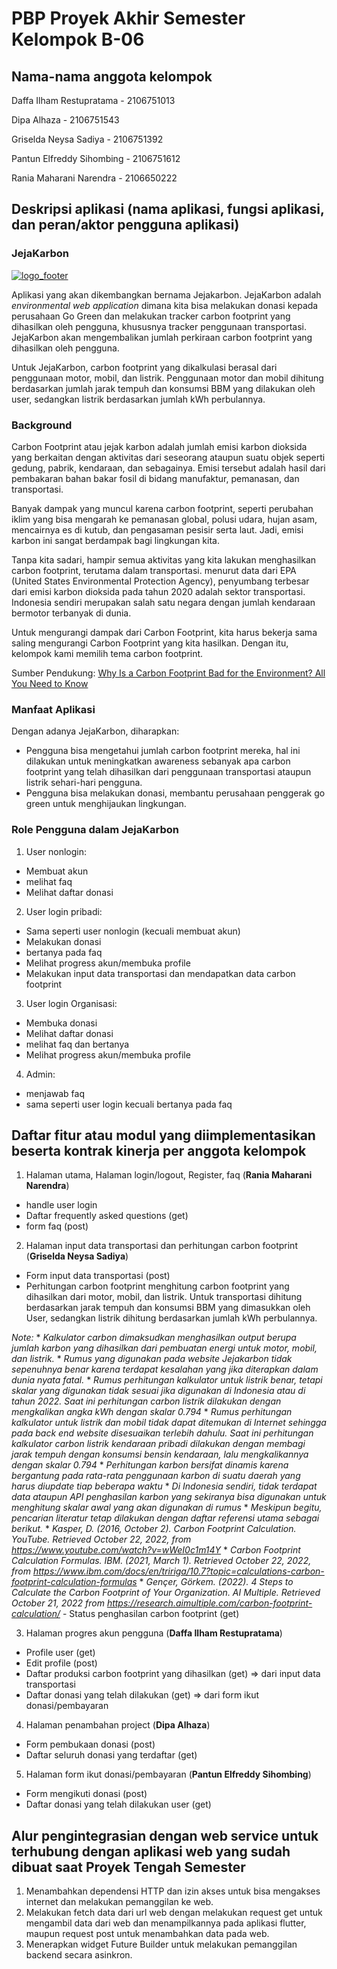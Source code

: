 # PBP Proyek Akhir Semester Kelompok B-06

## Nama-nama anggota kelompok
Daffa Ilham Restupratama - 2106751013

Dipa Alhaza - 2106751543

Griselda Neysa Sadiya - 2106751392

Pantun Elfreddy Sihombing - 2106751612

Rania Maharani Narendra - 2106650222

## Deskripsi aplikasi (nama aplikasi, fungsi aplikasi, dan peran/aktor pengguna aplikasi)
### JejaKarbon
[![logo_footer](https://user-images.githubusercontent.com/87572562/199491295-5107f811-6035-4ffd-8ad9-cc6ab8bf2727.png)]()

Aplikasi yang akan dikembangkan bernama Jejakarbon. JejaKarbon adalah *environmental web application* dimana kita bisa melakukan donasi kepada perusahaan Go Green dan melakukan tracker carbon footprint yang dihasilkan oleh pengguna, khususnya tracker penggunaan transportasi. JejaKarbon akan mengembalikan jumlah perkiraan carbon footprint yang dihasilkan oleh pengguna. 

Untuk JejaKarbon, carbon footprint yang dikalkulasi berasal dari penggunaan motor, mobil, dan listrik. Penggunaan motor dan mobil dihitung berdasarkan jumlah jarak tempuh dan konsumsi BBM yang dilakukan oleh user, sedangkan listrik berdasarkan jumlah kWh perbulannya.

### Background
Carbon Footprint atau jejak karbon adalah jumlah emisi karbon dioksida yang berkaitan dengan aktivitas dari seseorang ataupun suatu objek seperti gedung, pabrik, kendaraan, dan sebagainya. Emisi tersebut adalah hasil dari pembakaran bahan bakar fosil di bidang manufaktur, pemanasan, dan transportasi. 

Banyak dampak yang muncul karena carbon footprint, seperti perubahan iklim yang bisa mengarah ke pemanasan global, polusi udara, hujan asam, mencairnya es di kutub, dan pengasaman pesisir serta laut. Jadi, emisi karbon ini sangat berdampak bagi lingkungan kita.

Tanpa kita sadari, hampir semua aktivitas yang kita lakukan menghasilkan carbon footprint, terutama dalam transportasi. menurut data dari EPA (United States Environmental Protection Agency), penyumbang terbesar dari emisi karbon dioksida pada tahun 2020 adalah sektor transportasi. Indonesia sendiri merupakan salah satu negara dengan jumlah kendaraan bermotor terbanyak di dunia. 

Untuk mengurangi dampak dari Carbon Footprint,  kita harus bekerja sama saling mengurangi Carbon Footprint yang kita hasilkan. Dengan itu, kelompok kami memilih tema carbon footprint. 

Sumber Pendukung:
[Why Is a Carbon Footprint Bad for the Environment? All You Need to Know](https://impactful.ninja/why-is-a-carbon-footprint-bad-for-the-environment/#:~:text=Our%20carbon%20footprint%20has%20a,of%20glaciers%20and%20polar%20ice)

### Manfaat Aplikasi
Dengan adanya JejaKarbon, diharapkan:
- Pengguna bisa mengetahui jumlah carbon footprint mereka, hal ini dilakukan untuk meningkatkan awareness sebanyak apa carbon footprint yang telah dihasilkan dari penggunaan transportasi ataupun listrik sehari-hari pengguna.
- Pengguna bisa melakukan donasi, membantu perusahaan penggerak go green untuk menghijaukan lingkungan.

### Role Pengguna dalam JejaKarbon
1) User nonlogin:
- Membuat akun
- melihat faq
- Melihat daftar donasi
2) User login pribadi:
- Sama seperti user nonlogin (kecuali membuat akun)
- Melakukan donasi
- bertanya pada faq
- Melihat progress akun/membuka profile
- Melakukan input data transportasi dan mendapatkan data carbon footprint  
3) User login Organisasi:
- Membuka donasi
- Melihat daftar donasi
- melihat faq dan bertanya
- Melihat progress akun/membuka profile
4) Admin:
- menjawab faq
- sama seperti user login kecuali bertanya pada faq

## Daftar fitur atau modul yang diimplementasikan beserta kontrak kinerja per anggota kelompok
1) Halaman utama, Halaman login/logout, Register, faq (**Rania Maharani Narendra**)
- handle user login
- Daftar frequently asked questions (get)
- form faq (post)

2) Halaman input data transportasi dan perhitungan carbon footprint (**Griselda Neysa Sadiya**)
- Form input data transportasi (post)
- Perhitungan carbon footprint
menghitung carbon footprint yang dihasilkan dari motor, mobil, dan listrik. Untuk transportasi dihitung berdasarkan jarak tempuh dan konsumsi BBM yang dimasukkan oleh User, sedangkan listrik dihitung berdasarkan jumlah kWh perbulannya. 

*Note:*
    * *Kalkulator carbon dimaksudkan menghasilkan output berupa jumlah karbon yang dihasilkan dari pembuatan energi untuk motor, mobil, dan listrik.*
    * *Rumus yang digunakan pada website Jejakarbon tidak sepenuhnya benar karena terdapat kesalahan yang jika diterapkan dalam dunia nyata fatal.*
    * *Rumus perhitungan kalkulator untuk listrik benar, tetapi skalar yang digunakan tidak sesuai jika digunakan di Indonesia atau di tahun 2022. Saat ini perhitungan carbon listrik dilakukan dengan mengkalikan angka kWh dengan skalar 0.794*
    * *Rumus perhitungan kalkulator untuk listrik dan mobil tidak dapat ditemukan di Internet sehingga pada back end website disesuaikan terlebih dahulu. Saat ini perhitungan kalkulator carbon listrik kendaraan pribadi dilakukan dengan membagi jarak tempuh dengan konsumsi bensin kendaraan, lalu mengkalikannya dengan skalar 0.794*
    * *Perhitungan karbon bersifat dinamis karena bergantung pada rata-rata penggunaan karbon di suatu daerah yang harus diupdate tiap beberapa waktu*
    * *Di Indonesia sendiri, tidak terdapat data ataupun API penghasilan karbon yang sekiranya bisa digunakan untuk menghitung skalar awal yang akan digunakan di rumus*
    * *Meskipun begitu, pencarian literatur tetap dilakukan dengan daftar referensi utama sebagai berikut.*
        * *Kasper, D. (2016, October 2). Carbon Footprint Calculation. YouTube. Retrieved October 22, 2022, from https://www.youtube.com/watch?v=wWeI0c1m14Y*
        * *Carbon Footprint Calculation Formulas. IBM. (2021, March 1). Retrieved October 22, 2022, from https://www.ibm.com/docs/en/tririga/10.7?topic=calculations-carbon-footprint-calculation-formulas*
        * *Gençer, Görkem. (2022). 4 Steps to Calculate the Carbon Footprint of Your Organization. AI Multiple. Retrieved October 21, 2022 from https://research.aimultiple.com/carbon-footprint-calculation/*
    - Status penghasilan carbon footprint (get)

3) Halaman progres akun pengguna (**Daffa Ilham Restupratama**)
- Profile user (get)
- Edit profile (post)
- Daftar produksi carbon footprint yang dihasilkan (get) => dari input data transportasi
- Daftar donasi yang telah dilakukan (get) => dari form ikut donasi/pembayaran

4) Halaman penambahan project (**Dipa Alhaza**)
- Form pembukaan donasi (post)
- Daftar seluruh donasi yang terdaftar (get)

5) Halaman form ikut donasi/pembayaran (**Pantun Elfreddy Sihombing**)
- Form mengikuti donasi (post)
- Daftar donasi yang telah dilakukan user (get)

## Alur pengintegrasian dengan web service untuk terhubung dengan aplikasi web yang sudah dibuat saat Proyek Tengah Semester
1. Menambahkan dependensi HTTP dan izin akses untuk bisa mengakses internet dan melakukan pemanggilan ke web.
2. Melakukan fetch data dari url web dengan melakukan request get untuk mengambil data dari web dan menampilkannya pada aplikasi flutter, maupun request post untuk menambahkan data pada web.
3. Menerapkan widget Future Builder untuk melakukan pemanggilan backend secara asinkron.
